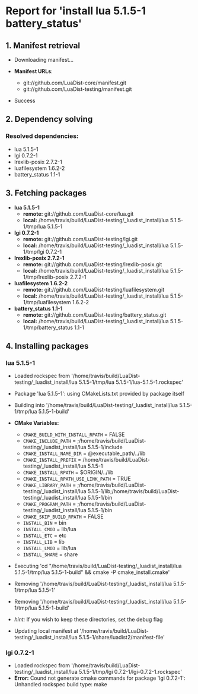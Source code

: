 # Report for 'install lua 5.1.5-1 battery_status'


## 1. Manifest retrieval

- Downloading manifest...

- **Manifest URLs**:
    - git://github.com/LuaDist-core/manifest.git
    - git://github.com/LuaDist-testing/manifest.git
- Success

## 2. Dependency solving


### Resolved dependencies:
- lua 5.1.5-1
- lgi 0.7.2-1
- lrexlib-posix 2.7.2-1
- luafilesystem 1.6.2-2
- battery_status 1.1-1

## 3. Fetching packages

- **lua 5.1.5-1**
    - **remote:** git://github.com/LuaDist-core/lua.git
    - **local:** /home/travis/build/LuaDist-testing/_luadist_install/lua 5.1.5-1/tmp/lua 5.1.5-1
- **lgi 0.7.2-1**
    - **remote:** git://github.com/LuaDist-testing/lgi.git
    - **local:** /home/travis/build/LuaDist-testing/_luadist_install/lua 5.1.5-1/tmp/lgi 0.7.2-1
- **lrexlib-posix 2.7.2-1**
    - **remote:** git://github.com/LuaDist-testing/lrexlib-posix.git
    - **local:** /home/travis/build/LuaDist-testing/_luadist_install/lua 5.1.5-1/tmp/lrexlib-posix 2.7.2-1
- **luafilesystem 1.6.2-2**
    - **remote:** git://github.com/LuaDist-testing/luafilesystem.git
    - **local:** /home/travis/build/LuaDist-testing/_luadist_install/lua 5.1.5-1/tmp/luafilesystem 1.6.2-2
- **battery_status 1.1-1**
    - **remote:** git://github.com/LuaDist-testing/battery_status.git
    - **local:** /home/travis/build/LuaDist-testing/_luadist_install/lua 5.1.5-1/tmp/battery_status 1.1-1

## 4. Installing packages


### lua 5.1.5-1
- Loaded rockspec from '/home/travis/build/LuaDist-testing/_luadist_install/lua 5.1.5-1/tmp/lua 5.1.5-1/lua-5.1.5-1.rockspec'
- Package 'lua 5.1.5-1': using CMakeLists.txt provided by package itself
- Building into '/home/travis/build/LuaDist-testing/_luadist_install/lua 5.1.5-1/tmp/lua 5.1.5-1-build'
- **CMake Variables:**
    - `CMAKE_BUILD_WITH_INSTALL_RPATH` = FALSE
    - `CMAKE_INCLUDE_PATH` = ;/home/travis/build/LuaDist-testing/_luadist_install/lua 5.1.5-1/include
    - `CMAKE_INSTALL_NAME_DIR` = @executable_path/../lib
    - `CMAKE_INSTALL_PREFIX` = /home/travis/build/LuaDist-testing/_luadist_install/lua 5.1.5-1
    - `CMAKE_INSTALL_RPATH` = $ORIGIN/../lib
    - `CMAKE_INSTALL_RPATH_USE_LINK_PATH` = TRUE
    - `CMAKE_LIBRARY_PATH` = ;/home/travis/build/LuaDist-testing/_luadist_install/lua 5.1.5-1/lib;/home/travis/build/LuaDist-testing/_luadist_install/lua 5.1.5-1/bin
    - `CMAKE_PROGRAM_PATH` = ;/home/travis/build/LuaDist-testing/_luadist_install/lua 5.1.5-1/bin
    - `CMAKE_SKIP_BUILD_RPATH` = FALSE
    - `INSTALL_BIN` = bin
    - `INSTALL_CMOD` = lib/lua
    - `INSTALL_ETC` = etc
    - `INSTALL_LIB` = lib
    - `INSTALL_LMOD` = lib/lua
    - `INSTALL_SHARE` = share
- Executing 'cd "/home/travis/build/LuaDist-testing/_luadist_install/lua 5.1.5-1/tmp/lua 5.1.5-1-build" && cmake -P cmake_install.cmake'
- Removing '/home/travis/build/LuaDist-testing/_luadist_install/lua 5.1.5-1/tmp/lua 5.1.5-1'
- Removing '/home/travis/build/LuaDist-testing/_luadist_install/lua 5.1.5-1/tmp/lua 5.1.5-1-build'

- *hint:* If you wish to keep these directories, set the debug flag
- Updating local manifest at '/home/travis/build/LuaDist-testing/_luadist_install/lua 5.1.5-1/share/luadist2/manifest-file'

### lgi 0.7.2-1
- Loaded rockspec from '/home/travis/build/LuaDist-testing/_luadist_install/lua 5.1.5-1/tmp/lgi 0.7.2-1/lgi-0.7.2-1.rockspec'
- **Error:** Cound not generate cmake commands for package 'lgi 0.7.2-1': Unhandled rockspec build type: make
